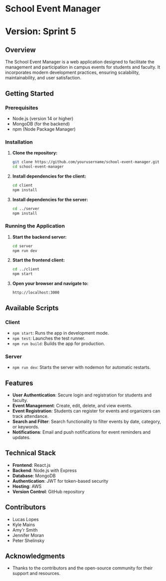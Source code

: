 # School Event Manager

# Version: Sprint 5

## Overview
The School Event Manager is a web application designed to facilitate the management and participation in campus events for students and faculty. It incorporates modern development practices, ensuring scalability, maintainability, and user satisfaction.

## Getting Started

### Prerequisites
- Node.js (version 14 or higher)
- MongoDB (for the backend)
- npm (Node Package Manager)

### Installation

1. **Clone the repository:**
   ```bash
   git clone https://github.com/yourusername/school-event-manager.git
   cd school-event-manager
   ```

2. **Install dependencies for the client:**
   ```bash
   cd client
   npm install
   ```

3. **Install dependencies for the server:**
   ```bash
   cd ../server
   npm install
   ```

### Running the Application

1. **Start the backend server:**
   ```bash
   cd server
   npm run dev
   ```

2. **Start the frontend client:**
   ```bash
   cd ../client
   npm start
   ```

3. **Open your browser and navigate to:**
   ```
   http://localhost:3000
   ```

## Available Scripts

### Client
- `npm start`: Runs the app in development mode.
- `npm test`: Launches the test runner.
- `npm run build`: Builds the app for production.

### Server
- `npm run dev`: Starts the server with nodemon for automatic restarts.

## Features
- **User Authentication**: Secure login and registration for students and faculty.
- **Event Management**: Create, edit, delete, and view events.
- **Event Registration**: Students can register for events and organizers can track attendance.
- **Search and Filter**: Search functionality to filter events by date, category, or keywords.
- **Notifications**: Email and push notifications for event reminders and updates.

## Technical Stack
- **Frontend**: React.js
- **Backend**: Node.js with Express
- **Database**: MongoDB
- **Authentication**: JWT for token-based security
- **Hosting**: AWS
- **Version Control**: GitHub repository

## Contributors
- Lucas Lopes
- Kyle Mains
- Amy'r Smith
- Jennifer Moran
- Peter Shelinsky


## Acknowledgments
- Thanks to the contributors and the open-source community for their support and resources.
